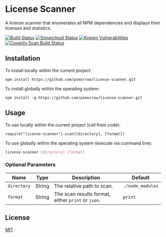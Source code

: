 # License Scanner
A license scanner that enumerates all NPM dependencies and displays their licenses and statistics.

[![Build Status](https://travis-ci.com/psmorrow/license-scanner.svg?branch=master)](https://travis-ci.com/psmorrow/license-scanner) [![Sonarcloud Status](https://sonarcloud.io/api/project_badges/measure?project=psmorrow_license-scanner&metric=alert_status)](https://sonarcloud.io/dashboard?id=psmorrow_license-scanner) [![Known Vulnerabilities](https://snyk.io/test/github/psmorrow/license-scanner/badge.svg?targetFile=package.json)](https://snyk.io/test/github/psmorrow/license-scanner?targetFile=package.json) [![Coverity Scan Build Status](https://scan.coverity.com/projects/17831/badge.svg)](https://scan.coverity.com/projects/psmorrow-license-scanner)

## Installation

To install locally within the current project:
```
npm install https://github.com/psmorrow/license-scanner.git
```

To install globally within the operating system:
```
npm install -g https://github.com/psmorrow/license-scanner.git
```

## Usage

To use locally within the current project (call from code):
```
require("license-scanner").scan([directory], [format])
```

To use globally within the operating system (execute via command line):
```bash
license-scanner [directory] [format]
```

### Optional Parameters

| Name        | Type    | Description                                        | Default          |
| ----------- | ------- | -------------------------------------------------- | ---------------- |
| `directory` | String  | The relative path to scan.                         | `./node_modules` |
| `format`    | String  | The scan results format, either `print` or `json`. | `print`          |

## License
[MIT](LICENSE)
